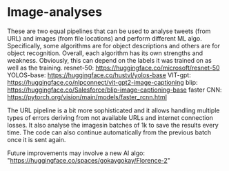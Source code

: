 # Image-analyses
These are two equal pipelines that can be used to analyse tweets (from URL) and images (from file locations) and perform different ML algo. 
Specifically, some algorithms are for object descriptions and others are for object recognition. Overall, each algorithm has its own strengths and weakness. Obviously, this can depend on the labels it was trained on as well as the training. 
resnet-50: https://huggingface.co/microsoft/resnet-50
YOLOS-base: https://huggingface.co/hustvl/yolos-base
VIT-gpt: https://huggingface.co/nlpconnect/vit-gpt2-image-captioning
blip: https://huggingface.co/Salesforce/blip-image-captioning-base
faster CNN: https://pytorch.org/vision/main/models/faster_rcnn.html

The URL pipeline is a bit more sophisticated and it allows handling multiple types of errors deriving from not available URLs and internet connection losses. It also analyse the imagesin batches of 1k to save the results every time. The code can also continue automatically from the previous batch once it is sent again. 

Future improvements may involve a new AI algo: "https://huggingface.co/spaces/gokaygokay/Florence-2"

